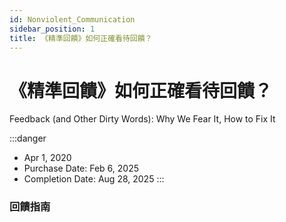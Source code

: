 ```yaml
---
id: Nonviolent_Communication
sidebar_position: 1
title: 《精準回饋》如何正確看待回饋？
---
```


# 《精準回饋》如何正確看待回饋？

Feedback (and Other Dirty Words): Why We Fear It, How to Fix It

:::danger
- Apr 1, 2020
- Purchase Date: Feb 6, 2025
- Completion Date: Aug 28, 2025
:::

### 回饋指南